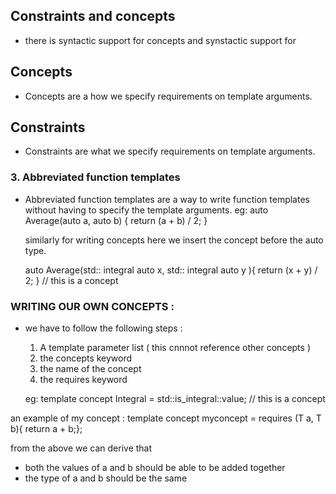 ## Constraints and concepts 
- there is syntactic support for concepts and synstactic support for 

## Concepts
- Concepts are a how we specify requirements on template arguments.

## Constraints
- Constraints are what we specify requirements on template arguments.



### 3. Abbreviated function templates 
- Abbreviated function templates are a way to write function templates without having to specify the template arguments.
eg: auto Average(auto a, auto b) { return (a + b) / 2; }

    similarly for writing concepts here we insert the concept before the auto type.

    auto Average(std:: integral auto x, std:: integral auto y ){ return (x + y) / 2; }  // this is a concept 


### WRITING OUR OWN CONCEPTS : 
- we have to follow the following steps :
    1. A template parameter list ( this cnnnot reference other concepts )
    2. the concepts keyword 
    3. the name of the concept
    4. the requires keyword 

    eg:
    template <typename T>
    concept Integral = std::is_integral<T>::value; // this is a concept


an example of my concept : 
template<typename T>
concept myconcept = requires (T a, T b){ return a + b;};

from the above we can derive that 
- both the values of a and b should be able to be added together 
- the type of a and b should be the same 